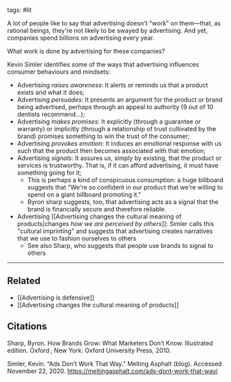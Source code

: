 tags: #lit

A lot of people like to say that advertising doesn't "work" on them—that, as rational beings, they're not likely to be swayed by advertising. And yet, companies spend billions on advertising every year. 

What work is done by advertising for these companies? 

Kevin Simler identifies some of the ways that advertising influences consumer behaviours and mindsets: 

- Advertising *raises awareness*: It alerts or reminds us that a product exists and what it does;
- Advertising *persuades*: It presents an argument for the product or brand being advertised, perhaps through an appeal to authority (9 out of 10 dentists recommend...);
- Advertising *makes promises*: It explicitly (through a guarantee or warranty) or implicitly (through a relationship of trust cultivated by the brand) promises something to win the trust of the consumer;
- Advertising *provokes emotion*: It induces an emotional response with us such that the product then becomes associated with that emotion;
- Advertising *signals*: It assures us, simply by existing, that the product or services is trustworthy. That is, if it can afford advertising, it must have something going for it;
	- This is perhaps a kind of conspicuous consumption: a huge billboard suggests that "We're so confident in our product that we're willing to spend on a giant billboard promoting it."
	- Byron sharp suggests, too, that advertising acts as a signal that the brand is financially secure and therefore reliable.
- Advertising [[Advertising changes the cultural meaning of products|changes *how we are perceived by others*]]: Simler calls this "cultural imprinting" and suggests that advertising creates narratives that we use to fashion ourselves to others
	- See also Sharp, who suggests that people use brands to signal to others

---
## Related
- [[Advertising is defensive]]
- [[Advertising changes the cultural meaning of products]]

## Citations
Sharp, Byron. How Brands Grow: What Marketers Don’t Know. Illustrated edition. Oxford ; New York: Oxford University Press, 2010.

Simler, Kevin. “Ads Don’t Work That Way.” Melting Asphalt (blog). Accessed November 22, 2020. https://meltingasphalt.com/ads-dont-work-that-way/.